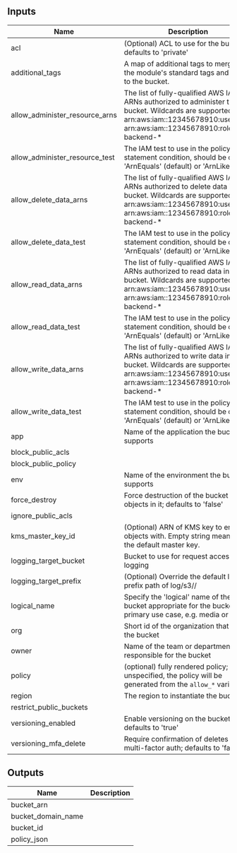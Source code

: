 
## Inputs

| Name | Description | Type | Default | Required |
|------|-------------|:----:|:-----:|:-----:|
| acl | (Optional) ACL to use for the bucket; defaults to 'private' | string | `private` | no |
| additional_tags | A map of additional tags to merge with the module's standard tags and apply to the bucket. | map | `<map>` | no |
| allow_administer_resource_arns | The list of fully-qualified AWS IAM ARNs authorized to administer this bucket. Wildcards are supported. e.g. arn:aws:iam::12345678910:user/ci or arn:aws:iam::12345678910:role/app-backend-* | list | `<list>` | no |
| allow_administer_resource_test | The IAM test to use in the policy statement condition, should be one of 'ArnEquals' (default) or 'ArnLike' | string | `ArnEquals` | no |
| allow_delete_data_arns | The list of fully-qualified AWS IAM ARNs authorized to delete data in this bucket. Wildcards are supported. e.g. arn:aws:iam::12345678910:user/ci or arn:aws:iam::12345678910:role/app-backend-* | list | `<list>` | no |
| allow_delete_data_test | The IAM test to use in the policy statement condition, should be one of 'ArnEquals' (default) or 'ArnLike' | string | `ArnEquals` | no |
| allow_read_data_arns | The list of fully-qualified AWS IAM ARNs authorized to read data in this bucket. Wildcards are supported. e.g. arn:aws:iam::12345678910:user/ci or arn:aws:iam::12345678910:role/app-backend-* | list | `<list>` | no |
| allow_read_data_test | The IAM test to use in the policy statement condition, should be one of 'ArnEquals' (default) or 'ArnLike' | string | `ArnEquals` | no |
| allow_write_data_arns | The list of fully-qualified AWS IAM ARNs authorized to write data in this bucket. Wildcards are supported. e.g. arn:aws:iam::12345678910:user/ci or arn:aws:iam::12345678910:role/app-backend-* | list | `<list>` | no |
| allow_write_data_test | The IAM test to use in the policy statement condition, should be one of 'ArnEquals' (default) or 'ArnLike' | string | `ArnEquals` | no |
| app | Name of the application the bucket supports | string | - | yes |
| block_public_acls |  | string | `true` | no |
| block_public_policy |  | string | `true` | no |
| env | Name of the environment the bucket supports | string | - | yes |
| force_destroy | Force destruction of the bucket and all objects in it; defaults to 'false' | string | `false` | no |
| ignore_public_acls |  | string | `true` | no |
| kms_master_key_id | (Optional) ARN of KMS key to encrypt objects with.  Empty string means use the default master key. | string | `` | no |
| logging_target_bucket | Bucket to use for request access logging | string | - | yes |
| logging_target_prefix | (Optional) Override the default log prefix path of log/s3/<bucket name>/ | string | `` | no |
| logical_name | Specify the 'logical' name of the bucket appropriate for the bucket's primary use case, e.g. media or orders | string | - | yes |
| org | Short id of the organization that owns the bucket | string | - | yes |
| owner | Name of the team or department that responsible for the bucket | string | - | yes |
| policy | (optional) fully rendered policy; if unspecified, the policy will be generated from the `allow_*` variables | string | `` | no |
| region | The region to instantiate the bucket in | string | - | yes |
| restrict_public_buckets |  | string | `true` | no |
| versioning_enabled | Enable versioning on the bucket; defaults to 'true' | string | `true` | no |
| versioning_mfa_delete | Require confirmation of deletes via multi-factor auth; defaults to 'false' | string | `false` | no |

## Outputs

| Name | Description |
|------|-------------|
| bucket_arn |  |
| bucket_domain_name |  |
| bucket_id |  |
| policy_json |  |

